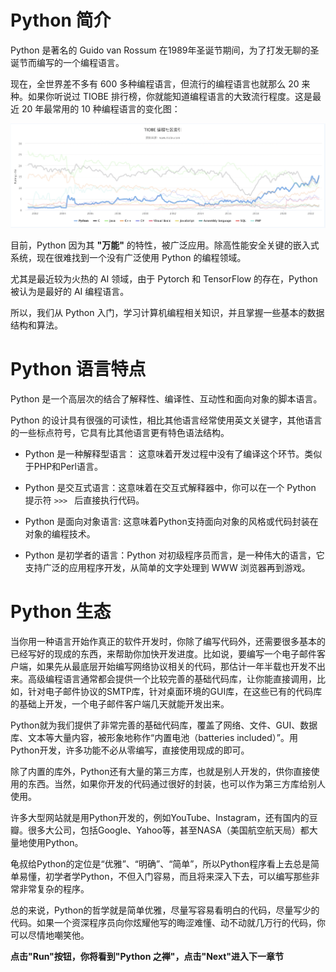 # Python 简介
Python 是著名的 Guido van Rossum 在1989年圣诞节期间，为了打发无聊的圣诞节而编写的一个编程语言。

现在，全世界差不多有 600 多种编程语言，但流行的编程语言也就那么 20 来种。如果你听说过 TIOBE 排行榜，你就能知道编程语言的大致流行程度。这是最近 20 年最常用的 10 种编程语言的变化图：

![](TIOBE.png)

目前，Python 因为其 **"万能"** 的特性，被广泛应用。除高性能安全关键的嵌入式系统，现在很难找到一个没有广泛使用 Python 的编程领域。

尤其是最近较为火热的 AI 领域，由于 Pytorch 和 TensorFlow 的存在，Python 被认为是最好的 AI 编程语言。

所以，我们从 Python 入门，学习计算机编程相关知识，并且掌握一些基本的数据结构和算法。

# Python 语言特点

Python 是一个高层次的结合了解释性、编译性、互动性和面向对象的脚本语言。

Python 的设计具有很强的可读性，相比其他语言经常使用英文关键字，其他语言的一些标点符号，它具有比其他语言更有特色语法结构。

- Python 是一种解释型语言： 这意味着开发过程中没有了编译这个环节。类似于PHP和Perl语言。

- Python 是交互式语言：这意味着在交互式解释器中，你可以在一个 Python 提示符 `>>> ` 后直接执行代码。

- Python 是面向对象语言: 这意味着Python支持面向对象的风格或代码封装在对象的编程技术。

- Python 是初学者的语言：Python 对初级程序员而言，是一种伟大的语言，它支持广泛的应用程序开发，从简单的文字处理到 WWW 浏览器再到游戏。

# Python 生态

当你用一种语言开始作真正的软件开发时，你除了编写代码外，还需要很多基本的已经写好的现成的东西，来帮助你加快开发进度。比如说，要编写一个电子邮件客户端，如果先从最底层开始编写网络协议相关的代码，那估计一年半载也开发不出来。高级编程语言通常都会提供一个比较完善的基础代码库，让你能直接调用，比如，针对电子邮件协议的SMTP库，针对桌面环境的GUI库，在这些已有的代码库的基础上开发，一个电子邮件客户端几天就能开发出来。

Python就为我们提供了非常完善的基础代码库，覆盖了网络、文件、GUI、数据库、文本等大量内容，被形象地称作“内置电池（batteries included）”。用Python开发，许多功能不必从零编写，直接使用现成的即可。

除了内置的库外，Python还有大量的第三方库，也就是别人开发的，供你直接使用的东西。当然，如果你开发的代码通过很好的封装，也可以作为第三方库给别人使用。

许多大型网站就是用Python开发的，例如YouTube、Instagram，还有国内的豆瓣。很多大公司，包括Google、Yahoo等，甚至NASA（美国航空航天局）都大量地使用Python。

龟叔给Python的定位是“优雅”、“明确”、“简单”，所以Python程序看上去总是简单易懂，初学者学Python，不但入门容易，而且将来深入下去，可以编写那些非常非常复杂的程序。

总的来说，Python的哲学就是简单优雅，尽量写容易看明白的代码，尽量写少的代码。如果一个资深程序员向你炫耀他写的晦涩难懂、动不动就几万行的代码，你可以尽情地嘲笑他。


**点击"Run"按钮，你将看到"Python 之禅"，点击"Next"进入下一章节**